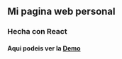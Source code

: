 ## Mi pagina web personal
### Hecha con React

#### Aqui podeis ver la [Demo](https://manuchaso.herokuapp.com)